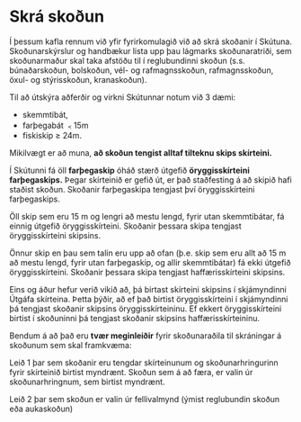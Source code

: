# Skrá skoðun

Í þessum kafla rennum við yfir fyrirkomulagið við að skrá skoðanir í Skútuna.  Skoðunarskýrslur og handbækur lista upp þau lágmarks skoðunaratriði, sem skoðunarmaður skal taka afstöðu til í reglubundinni skoðun (s.s. búnaðarskoðun, bolskoðun, vél- og rafmagnsskoðun, rafmagnsskoðun, öxul- og stýrisskoðun, kranaskoðun).  

Til að útskýra aðferðir og virkni Skútunnar notum við 3 dæmi:
- skemmtibát, 
- farþegabát ﹤15m
- fiskiskip ≥ 24m.

Mikilvægt er að muna, **að skoðun tengist alltaf tilteknu skips skírteini.**

Í Skútunni fá öll **farþegaskip** óháð stærð útgefið **öryggisskírteini farþegaskips.**  Þegar skírteinið er gefið út, er það staðfesting á að skipið hafi staðist skoðun.  Skoðanir farþegaskipa tengjast því öryggisskírteini farþegaskips.

Öll skip sem eru 15 m og lengri að mestu lengd, fyrir utan skemmtibátar, fá einnig útgefið öryggisskírteini.  Skoðanir þessara skipa tengjast öryggisskírteini skipsins.

Önnur skip en þau sem talin eru upp að ofan (þ.e. skip sem eru allt að 15 m að mestu lengd, fyrir utan farþegaskip, og allir skemmtibátar) fá ekki útgefið öryggisskírteini.  Skoðanir þessara skipa tengjast haffærisskírteini skipsins.

Eins og áður hefur verið vikið að, þá birtast skírteini skipsins í skjámyndinni Útgáfa skírteina.  Þetta þýðir, að ef það birtist öryggisskírteini í skjámyndinni þá tengjast skoðanir skipsins öryggisskírteininu.  Ef ekkert öryggisskírteini birtist í skoðuninni þá tengjast skoðanir skipsins haffærisskírteininu.

Bendum á að það eru **tvær meginleiðir** fyrir skoðunaraðila til skráningar á skoðunum sem 
skal framkvæma:

<span class="badge green">Leið 1</span>
þar sem skoðanir eru tengdar skírteinunum og skoðunarhringurinn fyrir skírteinið birtist myndrænt. Skoðun sem á að færa, er valin úr skoðunarhringnum, sem birtist myndrænt.

<span class="badge green">Leið 2</span> þar sem skoðun er valin úr fellivalmynd (ýmist reglubundin skoðun eða aukaskoðun)
